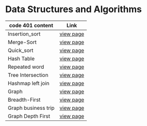 # Data Structures and Algorithms


| code 401 content         | Link                                                                              |
| ------------------------ | --------------------------------------------------------------------------------- |
| Insertion_sort         | [view page](data_structure/insertion_sort/readme.md) |
| Merge-Sort    | [view page](data_structure/merge_sort/readme.md) |
| Quick_sort    | [view page](data_structure/quick_sort/readme.md) |
| Hash Table    | [view page](data_structure/hashtable/readme.md) |
| Repeated word    | [view page](data_structure/hashmap_repeated_word/readme.md) |
| Tree Intersection    | [view page](data_structure/tree_intersection/readme.md) |
| Hashmap left join    | [view page](data_structure/hashmap_left_join/readme.md) |
| Graph    | [view page](data_structure/graph/readme.md) |
| Breadth-First    | [view page](data_structure/graph_breadth_first/readme.md) |
| Graph business trip    | [view page](data_structure/graph_business_trip/readme.md) |
| Graph Depth First    | [view page](data_structure/graph_depth_first/readme.md) |


